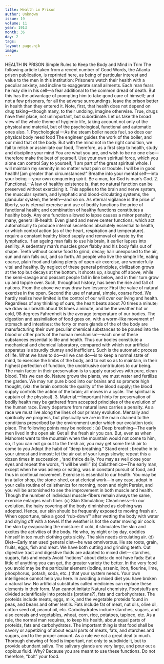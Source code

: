 ```yaml
---
title: Health in Prison
author: Unknown
issue: 19
volume: 11
year: 1913
month: 36
day: 2
tags:
layout: page.njk
image:
---
```

HEALTH IN PRISON    Simple Rules to Keep the Body and Mind in Trim    The following article taken from a recent number of Good Words, the Atlanta prison publication, is reprinted here, as being of particular interest and value to the men in this institution:    Prisoners watch their health with a peculiar anxiety, and incline to exaggerate small ailments. Each man fears he may die in his cell—a fear additional to the common dread of death. But this has the advantage of prompting him to take good care of himself; and not a few prisoners, for all the adverse surroundings, leave the prison better in health than they entered it.   Note, first, that health does not depend on drug taking—though many, to their undoing, imagine otherwise. True, drugs have their place, not unimportant, but subordinate. Let us take the broad view of the whole theme of hygienic life, taking account not only of the physical and material, but of the psychological, functional and automatic ones also.    1. Psychological —As the steam boiler needs fuel, so does our physical body need food The engineer guides the work of the boiler, and our mind that of the body. But with the mind not in the right condition, we fail to relish or assimilate our food, Therefore, as a first step to health, study and discipline your mind You are what you are, and wish to be no one else—therefore make the best of yourself. Use your own spiritual force, which you alone can control Say to yourself, ‘I am part of the great spiritual whole. I will maintain my serenity in no matter what pain or trouble. I will be in good health! [am greater than circumstances!” Breathe into your mental self—into your being —your own conquering spirit. Be a man, for God is man’s God.    2. Functional.--A law of healthy existence is, that no natural function can be preserved without exercising it. This applies to the brain and nerve system, the muscular system, and lymphatic and blood-circulating systems, the glandular system, the teeth—and so on.    As eternal vigilance is the price of liberty, so is eternal exercise and use of bodily functions the price of functional health; and combination of healthy functions constitutes a healthy body. Any one function allowed to lapse causes a minor penalty; many, general ill-health.    Even gland and nerve center functions, which act automatically to produce internal secretions absolutely essential to health, or which control action (as of the heart, respiration and temperature). require a constant healthy blood supply and removal of waste by the lymphatics.    If an ageing man fails to use his brain, it earlier lapses into senility. A sedentary man’s muscles grow flabby and his body falls out of shape. Teeth without coarse food to grind, decay; hair unexposed to the air, sun and rain falls out, and so forth.    All people who live the simple life, eating coarse, plain food and taking plenty of open-air exercise, are wonderfully vital and healthy.    By neglect of these general principles, civilization grows at the top but decays at the bottom. It shoots up, sloughs off above, while the semi-savage and peasant people fall in line below, and in their turn grow up and topple over. Such, throughout history, has been the rise and fall of nations.    From the above we may draw two lessons: First the value of natural exercise in the open. Second the use of natural, simple, coarse food.    We hardly realize how limited is the control of our will over our living and health. Regardless of any thinking of ours, the heart beats about 70 times a minute; we draw our breath about 18 times a minute, and be the weather hot or cold, 98 degrees Fahrenheit is the average temperature of our bodies. The digestion and assimilation of food goes on, with a worm-like movement of stomach and intestines: the forty or more glands of the of the body are manufacturing their own peculiar chemical substances to be poured into the blood or other parts of the human mechanism—each one of these substances essential to life and health. Thus our bodies constitute a mechanical and chemical laboratory, compared with which our artificial apparatus is absurdly clumsy and inefficient. Such is the automatic process of life.    What we have to do—all we can do—is to keep a normal state of mind, to exercise the limbs of the body, and to eat so as to maintain, in their highest perfection of function, the unobtrusive contributors to our being. The main factor in their preservation is to supply ourselves with pure, clean blood. This we can do. Nature grows the plants, we must water and fertilize the garden. We may run pure blood into our brains and so promote high thought, (viz: the brain controls the quality of the blood supply; the blood supply controls the action of the brain; all moves in a cycle. The spiritual is captain of the physical).    3. Material.—Important hints for preservation of bodily health may be gathered from accepted principles of the evolution of the human race.    Every departure from natural laws carries a penalty. As a race we must live along the lines of our primary evolution. Mentally and spiritually we progress, but physically we are in the main chained to the conditions prescribed by the environment under which our evolution took place.    The following points may be noticed :    (a) Deep breathing—The early men lived in the open air. Get all the fresh air you can. But, even as when Mahomet went to the mountain when the mountain would not come to him, so, if you can not go out to the fresh air, you may get some fresh air to come to you    Adopt the habit of “deep breathing.” Stand erect ; breathe in to your utmost and inmost: let the air out of your lungs slowly; repeat this a dozen times in succession , ‘and thrice daily. You may as well close your eyes and repeat the words, “I will be well!”    (b) Calisthenics—The early man, except when he was asleep or eating, was in constant pursuit of food, and thus in continual movement. Exercise is essential to our health. You may be in a tailor shop, the stone-shed, or at clerical work—in any case, adopt in your cella routine of calisthenics for morning, noon and night Persist, and you will be astonished to see the improvement in both muscle and health. Though the number of individual muscle-fibers remain always the same, exercise enlarges each fiber.    (c) Skin Stimulation; Cleanliness—In our evolution, the hairy covering of the body diminished as clothing was adopted. Hence, our skin should be frequently exposed to moving fresh air. When opportune, take a good “rub-down”’ after wetting the body with water and drying off with a towel. If the weather is hot the outer moving air cools the skin by evaporating the moisture: if cold, it stimulates the skin and excites the activities of the body. He who, by night or by day, coddles himself in too much clothing gets sickly. The skin needs circulating air.    (d) Diet—Early man used general diet—he was omnivorous. He ate roots, grain, fruits, eggs, fish and meat. We have both cutting and grinding teeth. Out digestive tract and digestive fluids are adapted to mixed diet— starches, sugars, fats and meats Avoid “notions” about diets: do not have fads: Eat a little of anything you can get, the greater variety the better. In the very food you avoid may be the particular element (iodine, arsenic, iron, flourine, lime, phosphorus, potash, soda, etc.,) that your system needs. Your own intelligence cannot help you here. In avoiding a mixed diet you have broken a natural law. No artificial substitutes called medicines can replace these elements in their form. Man cannot imitate Natural chemistry. Foodstuffs are divided scientifically into proteids [protiens?], fats and carbohydrates. The proteids include meats, eggs, milk, and the vegetable proteids found in peas, and beans and other lentils. Fats include fat of meat, nut oils, olive oil, cotton seed oil, peanut oil, etc. Carbohydrates include starches, sugars, and also cereals and vegetables, wheat, corn, rice, potatoes, tapioco, etc.    As a rule, the normal man requires, to keep his health, about equal parts of proteids, fats and carbohydrates. The important thing is that food shall be savory or appetizing of about equal parts of meats, fats, and starches and sugars, and to the proper amount. As a rule we eat a great deal to much.    Thorough chewing of food is important, not only to subdivide it, but to provide abundant saliva. The salivary glands are very large, and pour out a copious fluid. Why? Because you are meant to use these functions. Do not therefore, “bolt” your food.  


